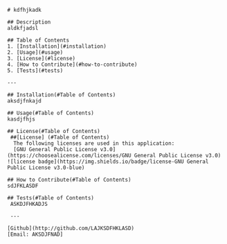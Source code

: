 
    # kdfhjkadk
  
    ## Description
    aldkfjadsl
  
    ## Table of Contents
    1. [Installation](#installation)
    2. [Usage](#usage)
    3. [License](#license)
    4. [How to Contribute](#how-to-contribute)
    5. [Tests](#tests)
  
    ---
  
    ## Installation(#Table of Contents)
    aksdjfnkajd
  
    ## Usage(#Table of Contents)
    kasdjfhjs
  
    ## License(#Table of Contents)
     ##[License] (#Table of Contents)
      The following licenses are used in this application: 
      [GNU General Public License v3.0](https://choosealicense.com/licenses/GNU General Public License v3.0)
    ![license badge](https://img.shields.io/badge/license-GNU General Public License v3.0-blue)
  
    ## How to Contribute(#Table of Contents)
    sdJFKLASDF
  
    ## Tests(#Table of Contents)
     ASKDJFHKADJS
  
     ---
  
    [Github](http://github.com/LAJKSDFHKLASD)
    [Email: AKSDJFNAD]
  
  